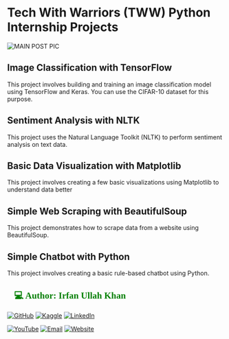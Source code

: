 # Tech With Warriors (TWW) Python Internship Projects

![MAIN POST PIC](https://github.com/user-attachments/assets/d314c22b-3098-4f48-bab6-aaf5b118f86a)
 ## Image Classification with TensorFlow
This project involves building and training an image classification model using TensorFlow and Keras. You can use the CIFAR-10 dataset for this purpose.

 ## Sentiment Analysis with NLTK
  This project uses the Natural Language Toolkit (NLTK) to perform sentiment analysis on text data.

 ## Basic Data Visualization with Matplotlib
  This project involves creating a few basic visualizations using Matplotlib to understand data better

 ## Simple Web Scraping with BeautifulSoup
   This project demonstrates how to scrape data from a website using BeautifulSoup.

 ## Simple Chatbot with Python
   This project involves creating a basic rule-based chatbot using Python.

<h2 style="font-family: 'poppins'; font-weight: bold; color: Green;">👨💻 Author: Irfan Ullah Khan</h2>

[![GitHub](https://img.shields.io/badge/GitHub-Profile-blue?style=for-the-badge&logo=github)](https://github.com/programmarself) 
[![Kaggle](https://img.shields.io/badge/Kaggle-Profile-blue?style=for-the-badge&logo=kaggle)](https://www.kaggle.com/programmarself) 
[![LinkedIn](https://img.shields.io/badge/LinkedIn-Profile-blue?style=for-the-badge&logo=linkedin)](https://www.linkedin.com/in/irfan-ullah-khan-4a2871208/)  

[![YouTube](https://img.shields.io/badge/YouTube-Profile-red?style=for-the-badge&logo=youtube)](https://www.youtube.com/@irfanullahkhan7748) 
[![Email](https://img.shields.io/badge/Email-Contact%20Me-red?style=for-the-badge&logo=email)](mailto:programmarself@gmail.com)
[![Website](https://img.shields.io/badge/Website-Contact%20Me-red?style=for-the-badge&logo=website)](https://flowcv.me/ikm)
